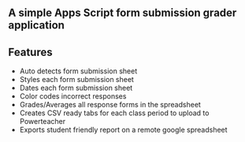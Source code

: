 ## A simple Apps Script form submission grader application

## Features
- Auto detects form submission sheet
- Styles each form submission sheet
- Dates each form submission sheet
- Color codes incorrect responses
- Grades/Averages all response forms in the spreadsheet
- Creates CSV ready tabs for each class period to upload to Powerteacher
- Exports student friendly report on a remote google spreadsheet
